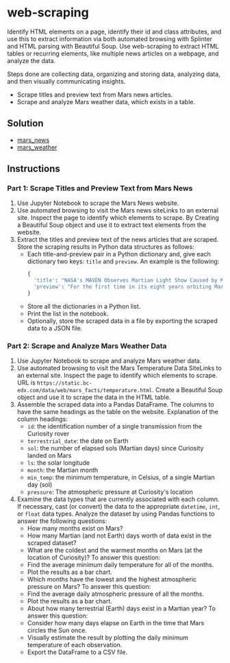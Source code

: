 # web-scraping

Identify HTML elements on a page, identify their id and class attributes, and use this to extract information via both automated browsing with Splinter and HTML parsing with Beautiful Soup. Use web-scraping to extract HTML tables or recurring elements, like multiple news articles on a webpage, and analyze the data.

Steps done are collecting data, organizing and storing data, analyzing data, and then visually communicating insights.
- Scrape titles and preview text from Mars news articles.
- Scrape and analyze Mars weather data, which exists in a table.

## Solution
- [mars_news](https://github.com/Saurabh-Lakhanpal/web-scraping/blob/main/mars_news.ipynb)
- [mars_weather](https://github.com/Saurabh-Lakhanpal/web-scraping/blob/main/mars_weather.ipynb)

## Instructions

### Part 1: Scrape Titles and Preview Text from Mars News

1. Use Jupyter Notebook to scrape the Mars News website.
2. Use automated browsing to visit the Mars news siteLinks to an external site. Inspect the page to identify which elements to scrape. By Creating a Beautiful Soup object and use it to extract text elements from the website.
3. Extract the titles and preview text of the news articles that are scraped. Store the scraping results in Python data structures as follows:
   - Each title-and-preview pair in a Python dictionary and, give each dictionary two keys: `title` and `preview`. An example is the following:
     ```python
     {
       'title': "NASA's MAVEN Observes Martian Light Show Caused by Major Solar Storm",
       'preview': "For the first time in its eight years orbiting Mars, NASA’s MAVEN mission witnessed two different types of ultraviolet aurorae simultaneously, the result of solar storms that began on Aug. 27."
     }
     ```
   - Store all the dictionaries in a Python list.
   - Print the list in the notebook.
   - Optionally, store the scraped data in a file by exporting the scraped data to a JSON file.

### Part 2: Scrape and Analyze Mars Weather Data

1. Use Jupyter Notebook to scrape and analyze Mars weather data.
2. Use automated browsing to visit the Mars Temperature Data SiteLinks to an external site. Inspect the page to identify which elements to scrape. URL is `https://static.bc-edx.com/data/web/mars_facts/temperature.html`. Create a Beautiful Soup object and use it to scrape the data in the HTML table.
3. Assemble the scraped data into a Pandas DataFrame. The columns to have the same headings as the table on the website. Explanation of the column headings:
   - `id`: the identification number of a single transmission from the Curiosity rover
   - `terrestrial_date`: the date on Earth
   - `sol`: the number of elapsed sols (Martian days) since Curiosity landed on Mars
   - `ls`: the solar longitude
   - `month`: the Martian month
   - `min_temp`: the minimum temperature, in Celsius, of a single Martian day (sol)
   - `pressure`: The atmospheric pressure at Curiosity's location
4. Examine the data types that are currently associated with each column. If necessary, cast (or convert) the data to the appropriate `datetime`, `int`, or `float` data types. Analyze the dataset by using Pandas functions to answer the following questions:
    - How many months exist on Mars?
    - How many Martian (and not Earth) days worth of data exist in the scraped dataset?
    - What are the coldest and the warmest months on Mars (at the location of Curiosity)? To answer this question:
    - Find the average minimum daily temperature for all of the months.
    - Plot the results as a bar chart.
    - Which months have the lowest and the highest atmospheric pressure on Mars? To answer this question:
    - Find the average daily atmospheric pressure of all the months.
    - Plot the results as a bar chart.
    - About how many terrestrial (Earth) days exist in a Martian year? To answer this question:
    - Consider how many days elapse on Earth in the time that Mars circles the Sun once.
    - Visually estimate the result by plotting the daily minimum temperature of each observation.
    - Export the DataFrame to a CSV file.
